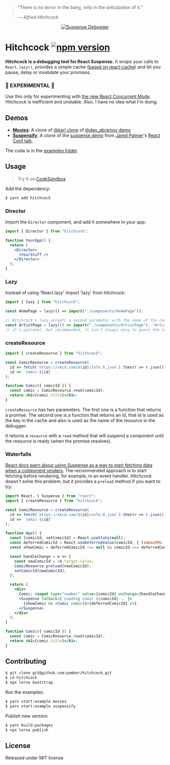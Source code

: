 > “There is no terror in the bang, only in the anticipation of it.”
>
> — <cite>Alfred Hitchcock</cite>

<div align="center">
<a href="https://hitchcock-movies.netlify.com">
<img alt="Suspense Debugger" src="https://user-images.githubusercontent.com/1911623/38225137-d49061ea-36c9-11e8-8042-f3b7e17fb07b.gif" />
</a>
</div>

# Hitchcock [![npm version](https://img.shields.io/npm/v/hitchcock.svg?style=flat)](https://www.npmjs.com/package/hitchcock)

**Hitchcock is a debugging tool for React Suspense.** It wraps your calls to `React.lazy()`, provides a simple cache ([based on react-cache](https://github.com/facebook/react/tree/master/packages/react-cache)) and let you pause, delay or invalidate your promises.

### 🚨 EXPERIMENTAL 🚨

Use this only for experimenting with [the new React Concurrent Mode](https://reactjs.org/docs/concurrent-mode-intro.html). Hitchcock is inefficient and unstable. Also, I have no idea what I'm doing.

## Demos

- [**Movies**](https://hitchcock-movies.netlify.com):
  A clone of [@karl clone](https://github.com/karl/react-async-io-testbed) of [@dan_abramov demo](https://www.youtube.com/watch?v=6g3g0Q_XVb4)
- [**Suspensify**](https://hitchcock-suspensify.netlify.com):
  A clone of the [suspense demo](https://github.com/jaredpalmer/react-conf-2018) from [Jared Palmer](https://twitter.com/jaredpalmer)'s [React Conf talk](https://www.youtube.com/watch?v=SCQgE4mTnjU&feature=youtu.be).

The code is in the [examples folder](https://github.com/pomber/hitchcock/tree/master/examples).

## Usage

> Try it on [CodeSandbox](https://codesandbox.io/s/ovqlz507pz)

Add the dependency:

```bash
$ yarn add hitchcock
```

### Director

Import the `Director` component, and add it somewhere in your app:

```jsx
import { Director } from "hitchcock";

function YourApp() {
  return (
    <Director>
      <YourStuff />
    </Director>
  );
}
```

### Lazy

Instead of using 'React.lazy' import 'lazy' from hitchcock:

```jsx
import { lazy } from "hitchcock";

const HomePage = lazy(() => import("./components/HomePage"));

// Hitchcock's lazy accepts a second parameter with the name of the component:
const ArtistPage = lazy(() => import("./components/ArtistPage"), "ArtistPage");
// it's optional, but recommended, it isn't always easy to guess the name from the import
```

### createResource

```jsx
import { createResource } from "hitchcock";

const ComicResource = createResource(
  id => fetch(`https://xkcd.com/${id}/info.0.json`).then(r => r.json()),
  id => `comic-${id}`
);

function Comic({ comicId }) {
  const comic = ComicResource.read(comicId);
  return <h1>{comic.title}</h1>;
}
```

`createResource` has two parameters. The first one is a function that returns a promise. The second one is a function that returns an id, that id is used as the key in the cache and also is used as the name of the resource in the debugger.

It returns a `resource` with a `read` method that will suspend a component until the resource is ready (when the promise resolves).

### Waterfalls

[React docs warn about using Suspense as a way to start fetching data when a component renders](https://reactjs.org/docs/concurrent-mode-suspense.html#for-library-authors). The recommended approach is to start fetching before rendering, for example, in an event handler. Hitchcock doesn't solve this problem, but it provides a `preload` method if you want to try:

```jsx
import React, { Suspense } from "react";
import { createResource } from "hitchcock";

const ComicResource = createResource(
  id => fetch(`https://xkcd.com/${id}/info.0.json`).then(r => r.json()),
  id => `comic-${id}`
);

function App() {
  const [comicId, setComicId] = React.useState(null);
  const deferredComicId = React.useDeferredValue(comicId, { timeoutMs: 2000 });
  const showComic = deferredComicId !== null && comicId === deferredComicId;

  const handleChange = e => {
    const newComicId = +e.target.value;
    ComicResource.preload(newComicId);
    setComicId(newComicId);
  };

  return (
    <div>
      Comic: <input type="number" value={comicId} onChange={handleChange} />
      <Suspense falback={`Loading comic ${comicId}...`}>
        {showComic && <Comic comicId={deferredComicId} />}
      </Suspense>
    </div>
  );
}

function Comic({ comicId }) {
  const comic = ComicResource.read(comicId);
  return <h1>{comic.title}</h1>;
}
```

## Contributing

```bash
$ git clone git@github.com:pomber/hitchcock.git
$ cd hitchcock
$ npx lerna bootstrap
```

Run the examples:

```bash
$ yarn start:example movies
$ yarn start:example suspensify
```

Publish new version:

```bash
$ yarn build:packages
$ npx lerna publish
```

## License

Released under MIT license.
